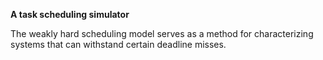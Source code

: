 **A task scheduling simulator**

The weakly hard scheduling model serves as a method for characterizing systems that can withstand certain deadline misses. 
